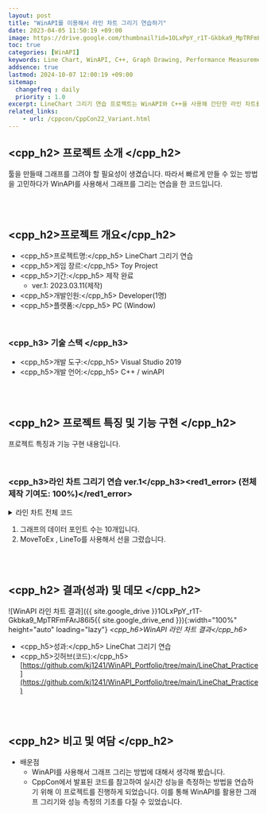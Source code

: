 ```yaml
---
layout: post
title: "WinAPI를 이용해서 라인 차트 그리기 연습하기"
date: 2023-04-05 11:50:19 +09:00
image: https://drive.google.com/thumbnail?id=1OLxPpY_r1T-Gkbka9_MpTRFmFArJ86i5
toc: true
categories: [WinAPI]
keywords: Line Chart, WinAPI, C++, Graph Drawing, Performance Measurement
addsence: true
lastmod: 2024-10-07 12:00:19 +09:00
sitemap: 
  changefreq : daily
  priority : 1.0
excerpt: LineChart 그리기 연습 프로젝트는 WinAPI와 C++을 사용해 간단한 라인 차트를 구현한 코드입니다. MoveToEx, LineTo API를 활용해 10개의 데이터 포인트를 시각화합니다.
related_links:
    - url: /cppcon/CppCon22_Variant.html
---
```


## <cpp_h2> 프로젝트 소개 </cpp_h2>

툴을 만들때 그래프를 그려야 할 필요성이 생겼습니다. 따라서 빠르게 만들 수 있는 방법을 고민하다가 WinAPI를 사용해서 그래프를 그리는 연습을 한 코드입니다.

<br>
<br>

## <cpp_h2>프로젝트 개요</cpp_h2>

- <span><cpp_h5>프로젝트명:</cpp_h5> LineChart 그리기 연습</span>
- <span><cpp_h5>게임 장르:</cpp_h5> Toy Project</span>
- <span><cpp_h5>기간:</cpp_h5> 제작 완료</span>
    - ver.1: 2023.03.11(제작)
- <span><cpp_h5>개발인원:</cpp_h5> Developer(1명)</span>
- <span><cpp_h5>플랫폼:</cpp_h5> PC (Window)</span>


<br>

### <cpp_h3> 기술 스택 </cpp_h3>

- <span><cpp_h5>개발 도구:</cpp_h5> Visual Studio 2019  </span>
- <span><cpp_h5>개발 언어:</cpp_h5> C++ / winAPI  </span>


<br>
<br>

## <cpp_h2> 프로젝트 특징 및 기능 구현 </cpp_h2>

프로젝트 특징과 기능 구현 내용입니다.

<br>

### <cpp_h3>라인 차트 그리기 연습 ver.1</cpp_h3><red1_error> (전체 제작 기여도: 100%)</red1_error>

<details markdown=1>
<summary> 라인 차트 전체 코드 </summary>

```cpp

#include <Windows.h>

const int ChartWidth = 600;
const int ChartHeight = 400;
const int NumPoints = 10;
const int Data[] = { 20, 30, 40, 50, 60, 55, 45, 35, 25, 20 };

LRESULT CALLBACK ChartWndProc(HWND hWnd, UINT msg, WPARAM wParam, LPARAM lParam)
{
    switch (msg)
    {
    case WM_PAINT:
    {
        PAINTSTRUCT ps;
        HDC hdc = BeginPaint(hWnd, &ps);

    
        MoveToEx(hdc, 50, ChartHeight - 50, NULL);
        LineTo(hdc, ChartWidth - 50, ChartHeight - 50);
        MoveToEx(hdc, 50, ChartHeight - 50, NULL);
        LineTo(hdc, 50, 50);

      
        int xStep = (ChartWidth - 100) / (NumPoints - 1);
        int yStep = (ChartHeight - 100) / 100;
        int x = 50, y = ChartHeight - 50 - Data[0] * yStep;
        for (int i = 1; i < NumPoints; i++)
        {
            int nextY = ChartHeight - 50 - Data[i] * yStep;
            MoveToEx(hdc, x, y, NULL);
            LineTo(hdc, x + xStep, nextY);
            x += xStep;
            y = nextY;
        }

        EndPaint(hWnd, &ps);
        break;
    }
    case WM_DESTROY:
        PostQuitMessage(0);
        break;
    default:
        return DefWindowProc(hWnd, msg, wParam, lParam);
    }

    return 0;
}

int WINAPI WinMain(HINSTANCE hInstance, HINSTANCE hPrevInstance, LPSTR lpCmdLine, int nCmdShow)
{

    WNDCLASS wc = {};
    wc.lpfnWndProc = ChartWndProc;
    wc.hInstance = hInstance;
    wc.hbrBackground = (HBRUSH)(COLOR_WINDOW + 1);
    wc.lpszClassName = L"ChartWindowClass";
    RegisterClass(&wc);

    HWND hWnd = CreateWindow(wc.lpszClassName, L"Line Chart",
        WS_OVERLAPPEDWINDOW | WS_VISIBLE, CW_USEDEFAULT, CW_USEDEFAULT,
        ChartWidth, ChartHeight, NULL, NULL, hInstance, NULL);


    MSG msg = {};
    while (GetMessage(&msg, NULL, 0, 0))
    {
        TranslateMessage(&msg);
        DispatchMessage(&msg);
    }

    return (int)msg.wParam;
}

```

</details>

1. 그래프의 데이터 포인트 수는 10개입니다.
2. MoveToEx , LineTo를 사용해서 선을 그렸습니다.



<br>
<br>

## <cpp_h2> 결과(성과) 및 데모 </cpp_h2>

![WinAPI 라인 차트 결과]({{ site.google_drive }}1OLxPpY_r1T-Gkbka9_MpTRFmFArJ86i5{{ site.google_drive_end }}){:width="100%" height="auto" loading="lazy"}
*<cpp_h6>WinAPI 라인 차트 결과</cpp_h6>*

- <span><cpp_h5>성과:</cpp_h5> LineChat 그리기 연습 </span>
- <span><cpp_h5>깃허브(코드):</cpp_h5> [https://github.com/kj1241/WinAPI_Portfolio/tree/main/LineChat_Practice](https://github.com/kj1241/WinAPI_Portfolio/tree/main/LineChat_Practice)</span>

<br>
<br>

## <cpp_h2> 비고 및 여담 </cpp_h2>

- 배운점
    - WinAPI를 사용해서 그래프 그리는 방법에 대해서 생각해 봤습니다.
    - CppCon에서 발표된 코드를 참고하여 실시간 성능을 측정하는 방법을 연습하기 위해 이 프로젝트를 진행하게 되었습니다. 이를 통해 WinAPI를 활용한 그래프 그리기와 성능 측정의 기초를 다질 수 있었습니다.
